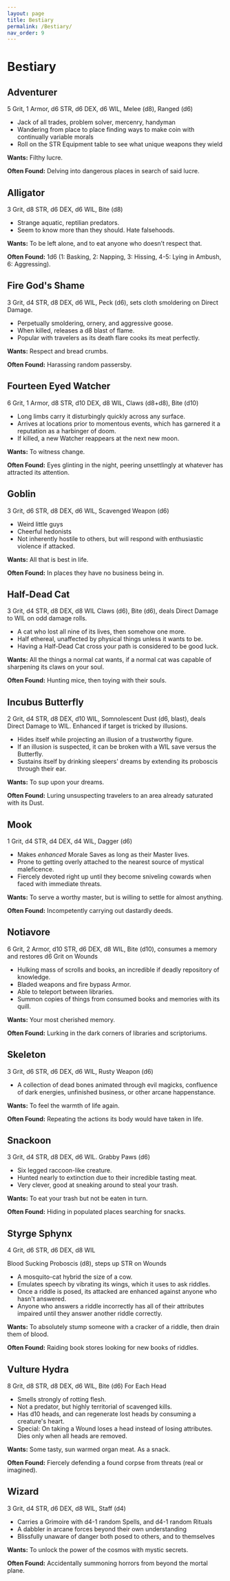 ```yaml
---
layout: page
title: Bestiary
permalink: /Bestiary/
nav_order: 9
---
```


# Bestiary

## Adventurer

5 Grit, 1 Armor, d6 STR, d6 DEX, d6 WIL, Melee (d8), Ranged (d6)

* Jack of all trades, problem solver, mercenry, handyman
* Wandering from place to place finding ways to make coin with continually variable morals
* Roll on the STR Equipment table to see what unique weapons they wield

**Wants:** Filthy lucre. 

**Often Found:** Delving into dangerous places in search of said lucre.

## Alligator

3 Grit, d8 STR, d6 DEX, d6 WIL, Bite (d8)

* Strange aquatic, reptilian predators.
* Seem to know more than they should. Hate falsehoods.

**Wants:** To be left alone, and to eat anyone who doesn’t respect that.

**Often Found:** 1d6 (1: Basking, 2: Napping, 3: Hissing, 4-5: Lying in Ambush, 6: Aggressing).

## Fire God's Shame

3 Grit, d4 STR, d8 DEX, d6 WIL, Peck (d6), sets cloth smoldering on Direct Damage.

* Perpetually smoldering, ornery, and aggressive goose. 
* When killed, releases a d8 blast of flame.
* Popular with travelers as its death flare cooks its meat perfectly.

**Wants:** Respect and bread crumbs.

**Often Found:** Harassing random passersby.

## Fourteen Eyed Watcher

6 Grit, 1 Armor, d8 STR, d10 DEX, d8 WIL, Claws (d8+d8), Bite (d10)

* Long limbs carry it disturbingly quickly across any surface.
* Arrives at locations prior to momentous events, which has garnered it a reputation as a harbinger of doom.
* If killed, a new Watcher reappears at the next new moon.

**Wants:** To witness change.

**Often Found:** Eyes glinting in the night, peering unsettlingly at whatever has attracted its attention.

## Goblin

3 Grit, d6 STR, d8 DEX, d6 WIL,  Scavenged Weapon (d6)

* Weird little guys
* Cheerful hedonists
* Not inherently hostile to others, but will respond with enthusiastic violence if attacked.

**Wants:** All that is best in life. 

**Often Found:** In places they have no business being in.

## Half-Dead Cat

3 Grit, d4 STR, d8 DEX, d8 WIL Claws (d6), Bite (d6), deals Direct Damage to WIL on odd damage rolls.

* A cat who lost all nine of its lives, then somehow one more. 
* Half ethereal, unaffected by physical things unless it wants to be.
* Having a Half-Dead Cat cross your path is considered to be good luck.

**Wants:** All the things a normal cat wants, if a normal cat was capable of sharpening its claws on your soul.

**Often Found:** Hunting mice, then toying with their souls.

## Incubus Butterfly

2 Grit, d4 STR, d8 DEX, d10 WIL, Somnolescent Dust (d6, blast), deals Direct Damage to WIL. Enhanced if target is tricked by illusions.

* Hides itself while projecting an illusion of a trustworthy figure.
* If an illusion is suspected, it can be broken with a WIL save versus the Butterfly.
* Sustains itself by drinking sleepers' dreams by extending its proboscis through their ear.

**Wants:** To sup upon your dreams.

**Often Found:** Luring unsuspecting travelers to an area already saturated with its Dust.

## Mook

1 Grit, d4 STR, d4 DEX, d4 WIL, Dagger (d6)

* Makes *enhanced* Morale Saves as long as their Master lives.
* Prone to getting overly attached to the nearest source of mystical maleficence.
* Fiercely devoted right up until they become sniveling cowards when faced with immediate threats.

**Wants:** To serve a worthy master, but is willing to settle for almost anything.

**Often Found:** Incompetently carrying out dastardly deeds.


## Notiavore

6 Grit, 2 Armor, d10 STR, d6 DEX, d8 WIL, Bite (d10), consumes a memory and restores d6 Grit on Wounds

* Hulking mass of scrolls and books, an incredible if deadly repository of knowledge.
* Bladed weapons and fire bypass Armor.
* Able to teleport between libraries.
* Summon copies of things from consumed books and memories with its quill.

**Wants:** Your most cherished memory.

**Often Found:** Lurking in the dark corners of libraries and scriptoriums.

## Skeleton

3 Grit, d6 STR, d6 DEX, d6 WIL, Rusty Weapon (d6)

* A collection of dead bones animated through evil magicks, confluence of dark energies, unfinished business, or other arcane happenstance.

**Wants:** To feel the warmth of life again.

**Often Found:** Repeating the actions its body would have taken in life.

## Snackoon

3 Grit, d4 STR, d8 DEX, d6 WIL. Grabby Paws (d6)

* Six legged raccoon-like creature.
* Hunted nearly to extinction due to their incredible tasting meat.
* Very clever, good at sneaking around to steal your trash.

**Wants:** To eat your trash but not be eaten in turn.

**Often Found:** Hiding in populated places searching for snacks.

## Styrge Sphynx

4 Grit, d6 STR, d6 DEX, d8 WIL

Blood Sucking Proboscis (d8), steps up STR on Wounds

* A mosquito-cat hybrid the size of a cow.
* Emulates speech by vibrating its wings, which it uses to ask riddles.
* Once a riddle is posed, its attacked are enhanced against anyone who hasn't answered.
* Anyone who answers a riddle incorrectly has all of their attributes impaired until they answer another riddle correctly. 

**Wants:** To absolutely stump someone with a cracker of a riddle, then drain them of blood.

**Often Found:** Raiding book stores looking for new books of riddles.

## Vulture Hydra

8 Grit, d8 STR, d8 DEX, d6 WIL,  Bite (d6) For Each Head

* Smells strongly of rotting flesh.
* Not a predator, but highly territorial of scavenged kills.
* Has d10 heads, and can regenerate lost heads by consuming a creature's heart.
* Special: On taking a Wound loses a head instead of losing attributes. Dies only when all heads are removed.

**Wants:** Some tasty, sun warmed organ meat. As a snack.

**Often Found:** Fiercely defending a found corpse from threats (real or imagined).

## Wizard

3 Grit, d4 STR, d6 DEX, d8 WIL, Staff (d4)

* Carries a Grimoire with d4-1 random Spells, and d4-1 random Rituals
* A dabbler in arcane forces beyond their own understanding
* Blissfully unaware of danger both posed to others, and to themselves

**Wants:** To unlock the power of the cosmos with mystic secrets.

**Often Found:** Accidentally summoning horrors from beyond the mortal plane.